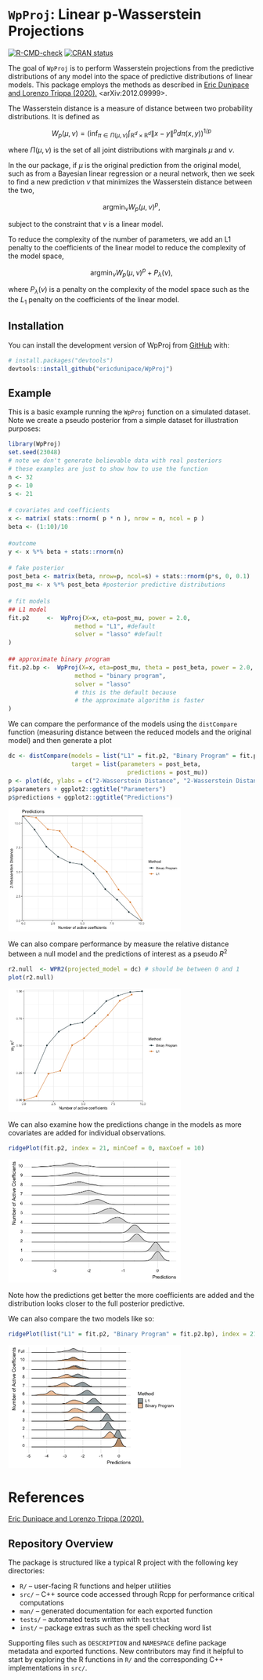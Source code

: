 
# `WpProj`: Linear p-Wasserstein Projections

<!-- badges: start -->

[![R-CMD-check](https://github.com/ericdunipace/WpProj/actions/workflows/R-CMD-check.yaml/badge.svg)](https://github.com/ericdunipace/WpProj/actions/workflows/R-CMD-check.yaml)
[![CRAN
status](https://www.r-pkg.org/badges/version/WpProj)](https://CRAN.R-project.org/package=WpProj)
<!-- badges: end -->

The goal of `WpProj` is to perform Wasserstein projections from the
predictive distributions of any model into the space of predictive
distributions of linear models. This package employs the methods as
described in [Eric Dunipace and Lorenzo Trippa
(2020).](https://arxiv.org/abs/2012.09999) \<arXiv:2012.09999\>.

The Wasserstein distance is a measure of distance between two
probability distributions. It is defined as

$$W_p(\mu,\nu) = \left(\inf_{\pi \in \Pi(\mu,\nu)} \int_{\mathbb{R}^d \times \mathbb{R}^d} \|x-y\|^p d\pi(x,y)\right)^{1/p}$$

where $\Pi(\mu,\nu)$ is the set of all joint distributions with
marginals $\mu$ and $\nu$.

In the our package, if $\mu$ is the original prediction from the
original model, such as from a Bayesian linear regression or a neural
network, then we seek to find a new prediction $\nu$ that minimizes the
Wasserstein distance between the two,

$$\mathop{\text{argmin}} _ {\nu} W _ {p}(\mu,\nu) ^ {p},$$

subject to the constraint that $\nu$ is a linear model.

To reduce the complexity of the number of parameters, we add an L1
penalty to the coefficients of the linear model to reduce the complexity
of the model space,

$$\mathop{\text{argmin}} _ {\nu}  W _ {p}(\mu,\nu) ^ {p} + P_{\lambda}(\nu),$$

where $P_\lambda(\nu)$ is a penalty on the complexity of the model space
such as the the $L_1$ penalty on the coefficients of the linear model.

## Installation

You can install the development version of WpProj from
[GitHub](https://github.com/) with:

``` r
# install.packages("devtools")
devtools::install_github("ericdunipace/WpProj")
```

## Example

This is a basic example running the `WpProj` function on a simulated
dataset. Note we create a pseudo posterior from a simple dataset for
illustration purposes:

``` r
library(WpProj)
set.seed(23048)
# note we don't generate believable data with real posteriors
# these examples are just to show how to use the function
n <- 32
p <- 10
s <- 21

# covariates and coefficients
x <- matrix( stats::rnorm( p * n ), nrow = n, ncol = p )
beta <- (1:10)/10

#outcome
y <- x %*% beta + stats::rnorm(n)

# fake posterior
post_beta <- matrix(beta, nrow=p, ncol=s) + stats::rnorm(p*s, 0, 0.1)
post_mu <- x %*% post_beta #posterior predictive distributions

# fit models
## L1 model
fit.p2     <-  WpProj(X=x, eta=post_mu, power = 2.0,
                   method = "L1", #default
                   solver = "lasso" #default
)

## approximate binary program
fit.p2.bp <-  WpProj(X=x, eta=post_mu, theta = post_beta, power = 2.0,
                   method = "binary program",
                   solver = "lasso" 
                   # this is the default because 
                   # the approximate algorithm is faster
)
```

We can compare the performance of the models using the `distCompare`
function (measuring distance between the reduced models and the original
model) and then generate a plot

``` r
dc <- distCompare(models = list("L1" = fit.p2, "Binary Program" = fit.p2.bp),
                  target = list(parameters = post_beta,
                                  predictions = post_mu))
p <- plot(dc, ylabs = c("2-Wasserstein Distance", "2-Wasserstein Distance"))
p$parameters + ggplot2::ggtitle("Parameters")
p$predictions + ggplot2::ggtitle("Predictions")
```

<img src="man/figures/README-example_continued_plot_noecho-1.png" width="70%" />

We can also compare performance by measure the relative distance between
a null model and the predictions of interest as a pseudo $R^2$

``` r
r2.null  <- WPR2(projected_model = dc) # should be between 0 and 1
plot(r2.null)
```

<img src="man/figures/README-r2_plots_noecho-1.png" width="70%" />

We can also examine how the predictions change in the models as more
covariates are added for individual observations.

``` r
ridgePlot(fit.p2, index = 21, minCoef = 0, maxCoef = 10)
```

<img src="man/figures/README-ridgeplots_noecho-1.png" width="70%" />

Note how the predictions get better the more coefficients are added and
the distribution looks closer to the full posterior predictive.

We can also compare the two models like so:

``` r
ridgePlot(list("L1" = fit.p2, "Binary Program" = fit.p2.bp), index = 21, minCoef = 0, maxCoef = 10, full = post_mu[21,])
```

<img src="man/figures/README-ridgeplots2_noecho-1.png" width="70%" />

# References

[Eric Dunipace and Lorenzo Trippa
(2020).](https://arxiv.org/abs/2012.09999)

## Repository Overview

The package is structured like a typical R project with the following
key directories:

* `R/` – user-facing R functions and helper utilities
* `src/` – C++ source code accessed through Rcpp for performance
  critical computations
* `man/` – generated documentation for each exported function
* `tests/` – automated tests written with `testthat`
* `inst/` – package extras such as the spell checking word list

Supporting files such as `DESCRIPTION` and `NAMESPACE` define package
metadata and exported functions. New contributors may find it helpful
to start by exploring the R functions in `R/` and the corresponding C++
implementations in `src/`.
